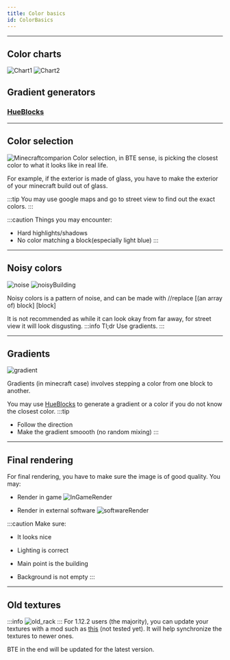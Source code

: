 ```yaml
---
title: Color basics
id: ColorBasics
---
```


---

## Color charts
![Chart1](@site/static/media/docs/builder-guide/ColorChart.jpeg)
![Chart2](@site/static/media/docs/builder-guide/Chart2.jpeg)

## Gradient generators

### [HueBlocks](https://1280px.github.io/hueblocks/)
---

## Color selection

![Minecraftcomparion](@site/static/media/docs/builder-guide/minecraftcomparison.png)
Color selection, in BTE sense, is picking the closest color to what it looks like in real life. 

For example, if the exterior is made of glass, you have to make the exterior of your minecraft build out of glass.

:::tip
You may use google maps and go to street view to find out the exact colors.
:::

:::caution Things you may encounter:
  - Hard highlights/shadows
  - No color matching a block(especially light blue)
:::
---

## Noisy colors 

![noise](@site/static/media/docs/builder-guide/noise.png)
![noisyBuilding](@site/static/media/docs/builder-guide/noisyBuilding.png)
  
Noisy colors is a pattern of noise, and can be made with //replace [(an array of) block] [block]

It is not recommended as while it can look okay from far away, for street view it will look disgusting.
:::info Tl;dr
Use gradients.
:::

---

## Gradients

![gradient](@site/static/media/docs/builder-guide/examplegradient.png)

Gradients (in minecraft case) involves stepping a color from one block to another.

You may use [HueBlocks](https://1280px.github.io/hueblocks/) to generate a gradient or a color if you do not know the closest color.
:::tip
- Follow the direction 
- Make the gradient smoooth (no random mixing)
:::

---

## Final rendering
  For final rendering, you have to make sure the image is of good quality. 
You may: 

- Render in game
![InGameRender](@site/static/media/docs/builder-guide/InGameRender.png)

- Render in external software
![softwareRender](@site/static/media/docs/builder-guide/singapore_renders.png)

:::caution Make sure:
  
- It looks nice

- Lighting is correct

- Main point is the building

- Background is not empty
:::

---

## Old textures

:::info
![old_rack](@site/static/media/docs/builder-guide/oldNewNetherrack.png)
:::
For 1.12.2 users (the majority), you can update your textures with a mod such as [this](https://www.planetminecraft.com/texture-pack/updated-default-1-12/) (not tested yet). It will help synchronize the textures to newer ones.

BTE in the end will be updated for the latest version.